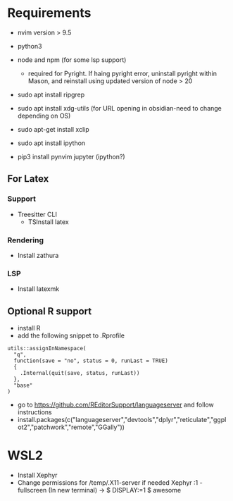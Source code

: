 # Requirements
- nvim version > 9.5
- python3
- node and npm (for some lsp support)
  - required for Pyright. If haing pyright error, uninstall pyright within Mason, and reinstall using updated version of node > 20 
- sudo apt install ripgrep
- sudo apt install xdg-utils (for URL opening in obsidian-need to change depending on OS)
- sudo apt-get install xclip
- sudo apt install ipython

- pip3 install pynvim jupyter (ipython?)

## For Latex 
### Support
- Treesitter CLI
    - TSInstall latex
### Rendering
- Install zathura
### LSP
- Install latexmk

## Optional R support
- install R
- add the following snippet to .Rprofile
```
utils::assignInNamespace(
  "q", 
  function(save = "no", status = 0, runLast = TRUE) 
  {
    .Internal(quit(save, status, runLast))
  }, 
  "base"
)
```
- go to https://github.com/REditorSupport/languageserver and follow instructions
- install.packages(c("languageserver","devtools","dplyr","reticulate","ggplot2","patchwork","remote","GGally"))

# WSL2
- Install Xephyr
- Change permissions for /temp/.X11-server if needed
Xephyr :1 -fullscreen
(In new terminal) -> 
$ DISPLAY:=1
$ awesome

